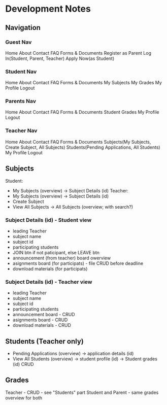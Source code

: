 # Development Notes

## Navigation
### Guest Nav
Home  About  Contact  FAQ   Forms & Documents          Register as Parent    Log In(Student, Parent, Teacher)    Apply Now(as Student)

### Student Nav
Home  About  Contact  FAQ    Forms & Documents         My Subjects    My Grades   My Profile   Logout

### Parents Nav
Home  About  Contact  FAQ    Forms & Documents         Student Grades    My Profile   Logout

### Teacher Nav
Home  About  Contact  FAQ    Forms & Documents         Subjects(My Subjects, Create Subject, All Subjects)    Students(Pending Applications, All Students)     My Profile   Logout

## Subjects
Student:
- My Subjects (overview) -> Subject Details (id)
Teacher: 
- My Subjects (overview) -> Subject Details (id)
- Create Subject
- View All Subjects -> All Subjects (overview; with search?)

### Subject Details (id) - Student view
- leading Teacher
- subject name
- subject id
- participating students
- JOIN btn if not paticipant, else LEAVE btn
- announcement (from teacher) board owerview
- asignments board (for participats) - file CRUD before deadline
- download materials (for participats)

### Subject Details (id) - Teacher view
- leading Teacher
- subject name
- subject id
- participating students
- announcement board - CRUD
- asignments board - CRUD
- download materials - CRUD

## Students (Teacher only)
- Pending Applications (overview) -> application details (id)
- View All Students (overview) -> student profile (id) -> Student grades (id) CRUD

## Grades
Teacher - CRUD - see "Students" part
Student and Parent - same grades overview for both